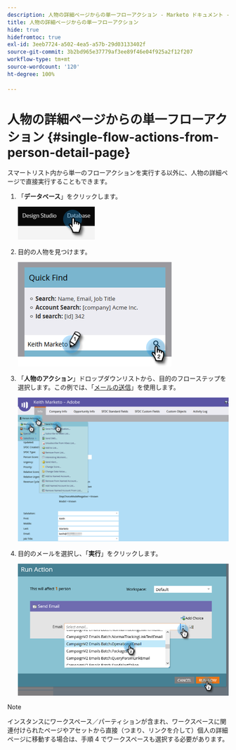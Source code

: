 ```yaml
---
description: 人物の詳細ページからの単一フローアクション - Marketo ドキュメント - 製品ドキュメント
title: 人物の詳細ページからの単一フローアクション
hide: true
hidefromtoc: true
exl-id: 3eeb7724-a502-4ea5-a57b-29d03133402f
source-git-commit: 3b2bd965e37779af3ee89f46e04f925a2f12f207
workflow-type: tm+mt
source-wordcount: '120'
ht-degree: 100%

---
```


# 人物の詳細ページからの単一フローアクション {#single-flow-actions-from-person-detail-page}

スマートリスト内から単一のフローアクションを実行する以外に、人物の詳細ページで直接実行することもできます。

1. 「**データベース**」をクリックします。

   ![](assets/single-flow-actions-from-person-detail-page-1.png)

1. 目的の人物を見つけます。

   ![](assets/single-flow-actions-from-person-detail-page-2.png)

1. 「**人物のアクション**」ドロップダウンリストから、目的のフローステップを選択します。この例では、「[メールの送信](/help/marketo/product-docs/core-marketo-concepts/smart-campaigns/flow-actions/send-email.md)」を使用します。

   ![](assets/single-flow-actions-from-person-detail-page-3.png)

1. 目的のメールを選択し、「**実行**」をクリックします。

   ![](assets/single-flow-actions-from-person-detail-page-4.png)

>[!NOTE]
>
>インスタンスにワークスペース／パーティションが含まれ、ワークスペースに関連付けられたページやアセットから直接（つまり、リンクを介して）個人の詳細ページに移動する場合は、手順 4 でワークスペースも選択する必要があります。
